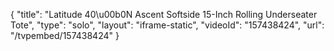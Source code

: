 {
    "title": "Latitude 40\u00b0N Ascent Softside 15-Inch Rolling Underseater Tote",
    "type": "solo",
    "layout": "iframe-static",
    "videoId": "157438424",
    "url": "\/tvpembed\/157438424"
}